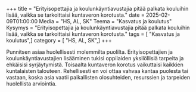 +++
title = "Erityisopettajia ja koulunkäyntiavustajia pitää palkata kouluihin lisää, vaikka se tarkoittaisi kuntaveron korotusta."
date = 2025-02-09T01:00:00
Media = "HS, AL, SK"
Teema = "Kasvatus ja koulutus"
Kysymys = "Erityisopettajia ja koulunkäyntiavustajia pitää palkata kouluihin lisää, vaikka se tarkoittaisi kuntaveron korotusta."
tags = [ "Kasvatus ja koulutus",]
category = [ "HS, AL, SK",]
+++

Punnitsen asiaa huolellisesti molemmilta puolilta. Erityisopettajien ja koulunkäyntiavustajien lisääminen tukisi oppilaiden yksilöllisiä tarpeita ja ehkäisisi syrjäytymistä. Toisaalta kuntaveron korotus vaikuttaisi kaikkien kuntalaisten talouteen. Rehellisesti en voi ottaa vahvaa kantaa puolesta tai vastaan, koska asia vaatii paikallisten olosuhteiden, resurssien ja tarpeiden huolellista arviointia.